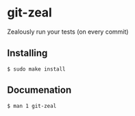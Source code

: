 # git-zeal

Zealously run your tests (on every commit)

## Installing

    $ sudo make install

## Documenation

    $ man 1 git-zeal

